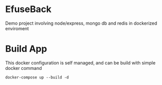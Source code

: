 # EfuseBack
Demo project involving node/express, mongo db and redis in dockerized enviroment

# Build App
This docker configuration is self managed, and can be build with simple docker command

``docker-compose up --build -d``
